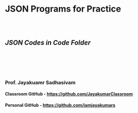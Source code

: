 # JSON Programs for Practice

 <br /> <br />
## _JSON Codes in Code Folder_



 <br /> <br /> <br /> <br />

### Prof. Jayakuamr Sadhasivam

#### Classroom GitHub - https://github.com/JayakumarClassroom

#### Personal GitHub - https://github.com/iamjayakumars
